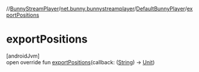 //[BunnyStreamPlayer](../../../index.md)/[net.bunny.bunnystreamplayer](../index.md)/[DefaultBunnyPlayer](index.md)/[exportPositions](export-positions.md)

# exportPositions

[androidJvm]\
open override fun [exportPositions](export-positions.md)(callback: ([String](https://kotlinlang.org/api/core/kotlin-stdlib/kotlin/-string/index.html)) -&gt; [Unit](https://kotlinlang.org/api/core/kotlin-stdlib/kotlin/-unit/index.html))